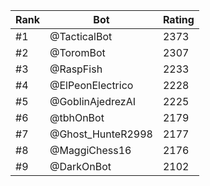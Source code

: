 Rank|Bot|Rating
---|---|---
#1|@TacticalBot|2373
#2|@ToromBot|2307
#3|@RaspFish|2233
#4|@ElPeonElectrico|2228
#5|@GoblinAjedrezAI|2225
#6|@tbhOnBot|2179
#7|@Ghost_HunteR2998|2177
#8|@MaggiChess16|2176
#9|@DarkOnBot|2102
